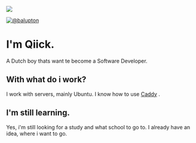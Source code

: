 ![](img2.png)

<a href="/balupton/readme-rounded-images/blob/main/balupton"><img src="img2.png" alt="@balupton" style="max-width:99%;"></a>


# I'm Qiick.
A Dutch boy thats want te become a Software Developer.

## With what do i work?
I work with servers, mainly Ubuntu. 
I know how to use [Caddy](https://caddyserver.com/) .

## I'm still learning.
Yes, i'm still looking for a study and what school to go to. I already have an idea, where i want to go.
